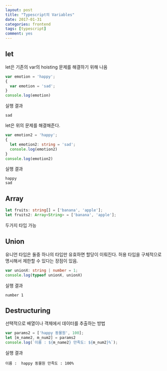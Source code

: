 ```yaml
---
layout: post
title: "Typescript의 Variables"
date: 2017-01-31
categories: frontend
tags: [typescript]
comment: yes
---
```


## let
let은 기존의 var의 hoisting 문제를 해결하기 위해 나옴

``` typescript
var emotion = 'happy';
{
  var emotion = 'sad';
}
console.log(emotion)
```

실행 결과
```
sad
```

let은 위의 문제를 해결해준다.
``` typescript
var emotion2 = 'happy';
{
  let emotion2: string = 'sad';
  console.log(emotion2)
}
console.log(emotion2)
```

실행 결과
```
happy
sad
```

## Array

``` typescript
let fruits: string[] = ['banana', 'apple'];
let fruits2: Array<String> = ['banana', 'apple'];
```

두가지 타입 가능

## Union
유니언 타입은 둘중 하나의 타입만 유효하면 할당이 이뤄진다. 허용 타입을 구체적으로 명시해서 제한할 수 있다는 장점이 있음.

``` typescript
var unionX: string | number = 1;
console.log(typeof unionX, unionX)
```

실행 결과

```
number 1
```

## Destructuring
선택적으로 배열이나 객체에서 데이터를 추출하는 방법

``` typescript
var params2 = ['happy 동물원', 100];
let [m_name2, m_num2] = params2
console.log(`이름 : ${m_name2} 만족도: ${m_num2}%`);
```

실행 결과

```
이름 :  happy 동물원 만족도 : 100%
```
